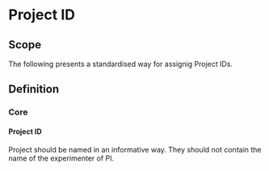 # Project ID

## Scope

The following presents a standardised way for assignig Project IDs.

## Definition

### Core

#### Project ID

Project should be named in an informative way. They should not contain the name of the experimenter of PI.
